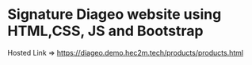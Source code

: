 # Signature Diageo website using HTML,CSS, JS and Bootstrap 
Hosted Link => https://diageo.demo.hec2m.tech/products/products.html
